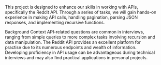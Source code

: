 This project is designed to enhance our skills in working with APIs, specifically the Reddit API. Through a series of tasks, we will gain hands-on experience in making API calls, handling pagination, parsing JSON responses, and implementing recursive functions.

Background Context
API-related questions are common in interviews, ranging from simple queries to more complex tasks involving recursion and data manipulation. The Reddit API provides an excellent platform for practise due to its numerous endpoints and wealth of information. Developing proficiency in API usage can be advantageous during technical interviews and may also find practical applications in personal projects.
